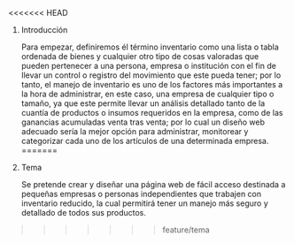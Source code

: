 <<<<<<< HEAD
1. Introducción

    Para empezar, definiremos él término inventario como una lista o tabla ordenada de bienes y cualquier otro tipo de cosas valoradas que pueden pertenecer a una persona, empresa o institución con el fin de llevar un control o registro del movimiento que este pueda tener; por lo tanto, el manejo de inventario es uno de los factores más importantes a la hora de administrar, en este caso, una empresa de cualquier tipo o tamaño, ya que este permite llevar un análisis detallado tanto de la cuantía de productos o insumos requeridos en la empresa, como de las ganancias acumuladas venta tras venta; por lo cual un diseño web adecuado sería la mejor opción para administrar, monitorear y categorizar cada uno de los artículos de una determinada empresa. 
=======
2. Tema

    Se pretende crear y diseñar una página web de fácil acceso destinada a pequeñas empresas o personas independientes que trabajen con inventario reducido, la cual permitirá tener un manejo más seguro y detallado de todos sus productos.

>>>>>>> feature/tema

